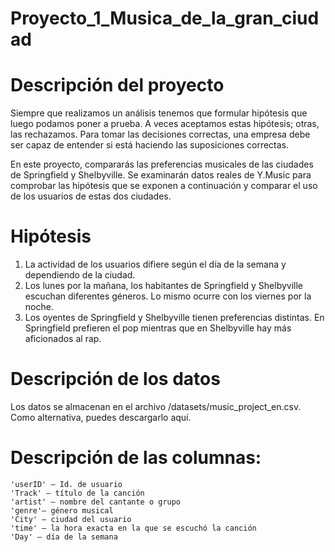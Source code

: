# Proyecto_1_Musica_de_la_gran_ciudad

# Descripción del proyecto

Siempre que realizamos un análisis tenemos que formular hipótesis que luego podamos poner a prueba. A veces aceptamos estas hipótesis; otras, las rechazamos. Para tomar las decisiones correctas, una empresa debe ser capaz de entender si está haciendo las suposiciones correctas.

En este proyecto, compararás las preferencias musicales de las ciudades de Springfield y Shelbyville. Se examinarán datos reales de Y.Music para comprobar las hipótesis que se exponen a continuación y comparar el uso de los usuarios de estas dos ciudades.

# Hipótesis

  1.  La actividad de los usuarios difiere según el día de la semana y dependiendo de la ciudad.
  2.  Los lunes por la mañana, los habitantes de Springfield y Shelbyville escuchan diferentes géneros. Lo mismo ocurre con los viernes por la noche.
  3.  Los oyentes de Springfield y Shelbyville tienen preferencias distintas. En Springfield prefieren el pop mientras que en Shelbyville hay más aficionados al rap.

# Descripción de los datos

Los datos se almacenan en el archivo /datasets/music_project_en.csv. Como alternativa, puedes descargarlo aquí.

# Descripción de las columnas:

    'userID' — Id. de usuario
    'Track' — título de la canción
    'artist' — nombre del cantante o grupo
    'genre'— género musical
    'City' — ciudad del usuario
    'time' — la hora exacta en la que se escuchó la canción
    'Day' — día de la semana
